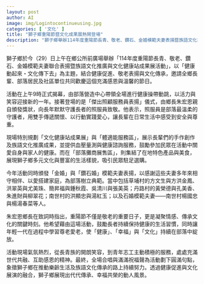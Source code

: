```yaml
---
layout: post
author: AI
image: img/Logintocontinueusing.jpg
categories: [ '文化' ]
title: "獅子鄉重陽節暨文化成果展熱鬧登場"  
description: "獅子鄉舉辦114年度重陽節長青、敬老、鑽石、金婚模範夫妻表揚暨族語文化推廣與文化健康站成果展，結合健康促進、敬老表揚與文化傳承，展現世代共融與幸福共榮的感人景象"  "
---
```

獅子鄉於今（29）日上午在鄉公所前廣場舉辦「114年度重陽節長青、敬老、鑽石、金婚模範夫妻聯合表揚暨族語文化推廣與文化健康站成果展活動」，以「健康動起來・文化傳下去」為主題，結合健康促進、敬老表揚與文化傳承，邀請全鄉長輩、部落居民及社區單位共同歡慶這個充滿感恩與溫馨的節日。  

活動在上午9時正式揭幕，由部落營造中心帶領全場進行健康操帶動跳，以活力與笑容迎接新的一年。接著登場的是「傑出照顧服務員表揚」儀式，由鄉長朱宏恩親自頒發獎狀，向長年默默守護長者的照服員致敬。他表示，照服員是部落最溫柔的守護者，用雙手傳遞關懷、以行動實踐愛心，讓長輩在日常生活中感受到安全與尊重。  

現場特別規劃「文化健康站成果展」與「體適能服務區」，展示長輩們的手作創作及族語文化推廣成果，並提供血壓量測與健康諮詢服務，鼓勵參加民眾在活動中關愛自身與家人的健康。而在「部落攤商展售區」，則集結了在地特色產品與美食，展現獅子鄉多元文化與豐富的生活樣貌，吸引民眾駐足選購。  

今年活動同時頒發「金婚」與「鑽石婚」模範夫妻表揚，以感謝這些夫妻多年來相守相伴、以愛搭建家庭，為部落樹立典範。當中包括草埔村的方文生與方洪金鳳、洪翠英與尤美珠、簡昇福與鍾秋霞、吳清川與張美英；丹路村的黃榮德與孔美香、朱進財與柳翠花；南世村的洪顯忠與湯紅玉；以及石婚模範夫妻——南世村楊國忠與楊湯春菜等人。  

朱宏恩鄉長在致詞時指出，重陽節不僅是敬老的重要日子，更是凝聚情感、傳承文化的關鍵時刻。他希望藉由這場活動，鼓勵長者持續保持健康的生活習慣，同時讓年輕一代在過程中學習尊老愛老，使「健康」、「幸福」與「文化」持續在部落中綻放。  

活動現場氣氛熱烈，從長青族的開朗笑容，到青年志工主動積極的服務，處處充滿世代共融、互助感恩的精神。最終，全場合唱與滿滿祝福聲為活動劃下圓滿句點，象徵獅子鄉在推動樂齡生活及族語文化傳承的路上持續努力。透過健康促進與文化展演的融合，獅子鄉展現出代代傳承、幸福共榮的動人風景。  